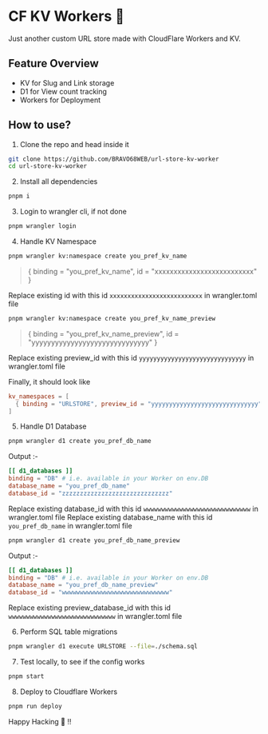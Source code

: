 # CF KV Workers 🚀

Just another custom URL store made with CloudFlare Workers and KV.

## Feature Overview 

- KV for Slug and Link storage
- D1 for View count tracking
- Workers for Deployment

## How to use?

1. Clone the repo and head inside it
```bash
git clone https://github.com/BRAVO68WEB/url-store-kv-worker
cd url-store-kv-worker
```

2. Install all dependencies
```bash
pnpm i
```

3. Login to wrangler cli, if not done
```bash
pnpm wrangler login
```

4. Handle KV Namespace
```bash
pnpm wrangler kv:namespace create you_pref_kv_name
```

> { binding = "you_pref_kv_name", id = "xxxxxxxxxxxxxxxxxxxxxxxxxx" }

Replace existing id with this id `xxxxxxxxxxxxxxxxxxxxxxxxxx` in wrangler.toml file

```bash
pnpm wrangler kv:namespace create you_pref_kv_name_preview
```

> { binding = "you_pref_kv_name_preview", id = "yyyyyyyyyyyyyyyyyyyyyyyyyyyyyy" }

Replace existing preview_id with this id `yyyyyyyyyyyyyyyyyyyyyyyyyyyyyy` in wrangler.toml file

Finally, it should look like

```toml
kv_namespaces = [
  { binding = "URLSTORE", preview_id = "yyyyyyyyyyyyyyyyyyyyyyyyyyyyyy", id = "xxxxxxxxxxxxxxxxxxxxxxxxxx" }
]
```

5. Handle D1 Database
```bash
pnpm wrangler d1 create you_pref_db_name
```

Output :-
```toml
[[ d1_databases ]]
binding = "DB" # i.e. available in your Worker on env.DB
database_name = "you_pref_db_name"
database_id = "zzzzzzzzzzzzzzzzzzzzzzzzzzzzzz"
```

Replace existing database_id with this id `wwwwwwwwwwwwwwwwwwwwwwwwwwwwww` in wrangler.toml file
Replace existing database_name with this id `you_pref_db_name` in wrangler.toml file

```bash
pnpm wrangler d1 create you_pref_db_name_preview
```

Output :-
```toml
[[ d1_databases ]]
binding = "DB" # i.e. available in your Worker on env.DB
database_name = "you_pref_db_name_preview"
database_id = "wwwwwwwwwwwwwwwwwwwwwwwwwwwwww"
```

Replace existing preview_database_id with this id `wwwwwwwwwwwwwwwwwwwwwwwwwwwwww` in wrangler.toml file

6. Perform SQL table migrations

```bash
pnpm wrangler d1 execute URLSTORE --file=./schema.sql
```

7. Test locally, to see if the config works

```bash
pnpm start
```

8. Deploy to Cloudflare Workers

```bash
pnpm run deploy
```

Happy Hacking 🎉 !!